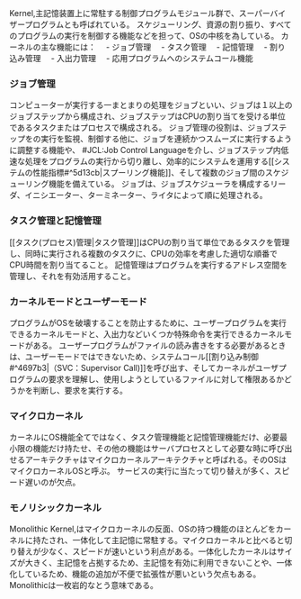 Kernel,主記憶装置上に常駐する制御プログラムモジュール群で、スーパーバイザープログラムとも呼ばれている。
スケジューリング、資源の割り振り、すべてのプログラムの実行を制御する機能などを担って、OSの中核を為している。
カーネルの主な機能には：
　- ジョブ管理
　- タスク管理
　- 記憶管理
　- 割り込み管理
　- 入出力管理
　- 応用プログラムへのシステムコール機能

### ジョブ管理
コンピューターが実行する一まとまりの処理をジョブといい、ジョブは１以上のジョブステップから構成され、ジョブステップはCPUの割り当てを受ける単位であるタスクまたはプロセスで構成される。
ジョブ管理の役割は、ジョブステップをの実行を監視、制御する他に、ジョブを連続かつスムーズに実行するように調整する機能や、 #JCL:Job Control Languageを介し、ジョブステップ内低速な処理をプログラムの実行から切り離し、効率的にシステムを運用する[[システムの性能指標#^5d13cb|スプーリング機能]]、そして複数のジョブ間のスケジューリング機能を備えている。
ジョブは、ジョブスケジューラを構成するリーダ、イニシエーター、ターミネーター、ライタによって順に処理される。

### タスク管理と記憶管理
[[タスク(プロセス)管理|タスク管理]]はCPUの割り当て単位であるタスクを管理し、同時に実行される複数のタスクに、CPUの効率を考慮した適切な順番でCPU時間を割り当てること。
記憶管理はプログラムを実行するアドレス空間を管理し、それを有効活用すること。

### カーネルモードとユーザーモード
プログラムがOSを破壊することを防止するために、ユーザープログラムを実行できるカーネルモードと、入出力などいくつか特殊命令を実行できるカーネルモードがある。
ユーザープログラムがファイルの読み書きをする必要があるときは、ユーザーモードではできないため、システムコール[[割り込み制御#^4697b3|（SVC：Supervisor Call)]]を呼び出す、そしてカーネルがユーザプログラムの要求を理解し、使用しようとしているファイルに対して権限あるかどうかを判断し、要求を実行する。

### マイクロカーネル
カーネルにOS機能全てではなく、タスク管理機能と記憶管理機能だけ、必要最小限の機能だけ持たせ、その他の機能はサーバプロセスとして必要な時に呼び出せるアーキテクチャはマイクロカーネルアーキテクチャと呼ばれる。そのOSはマイクロカーネルOSと呼ぶ。
サービスの実行に当たって切り替えが多く、スピード遅いのが欠点。

### モノリシックカーネル
Monolithic Kernel,はマイクロカーネルの反面、OSの持つ機能のほとんどをカーネルに持たされ、一体化して主記憶に常駐する。マイクロカーネルと比べると切り替えが少なく、スピードが速いという利点がある。一体化したカーネルはサイズが大きく、主記憶を占拠するため、主記憶を有効に利用できないことや、一体化しているため、機能の追加が不便で拡張性が悪いという欠点もある。
Monolithicは一枚岩的なとう意味である。